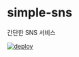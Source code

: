 # simple-sns
간단한 SNS 서비스

[![deploy](https://github.com/github/docs/actions/workflows/deploy.yaml/badge.svg)](https://noose-sns.herokuapp.com)
